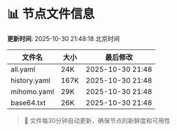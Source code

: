# 📊 节点文件信息

**更新时间**: 2025-10-30 21:48:18 北京时间

| 文件名 | 大小 | 最后修改 |
|--------|------|----------|
| all.yaml | 24K | 2025-10-30 21:48 |
| history.yaml | 167K | 2025-10-30 21:48 |
| mihomo.yaml | 29K | 2025-10-30 21:48 |
| base64.txt | 26K | 2025-10-30 21:48 |

> 🔄 文件每30分钟自动更新，确保节点的新鲜度和可用性
